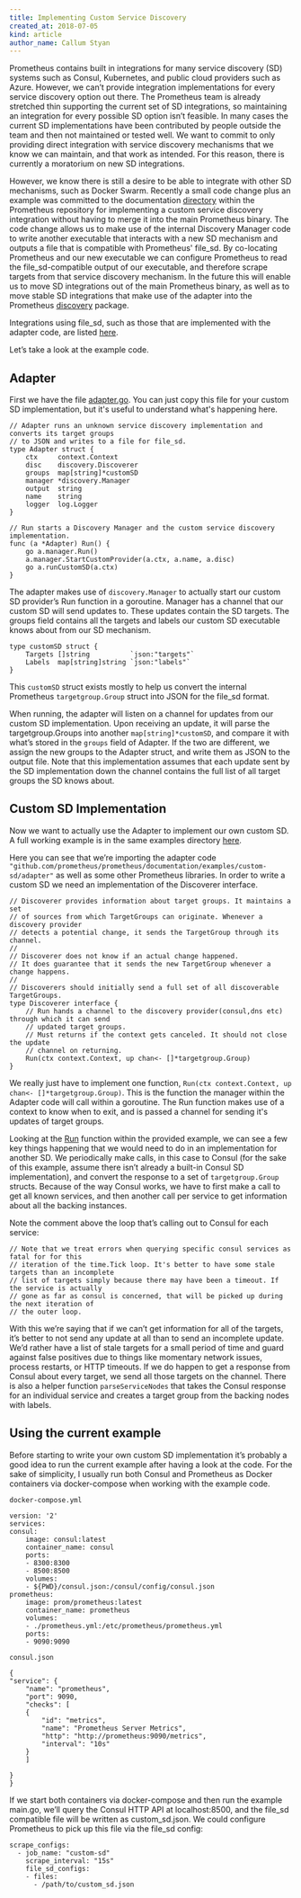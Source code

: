 ```yaml
---
title: Implementing Custom Service Discovery
created_at: 2018-07-05
kind: article
author_name: Callum Styan
---
```


Prometheus contains built in integrations for many service discovery (SD) systems such as Consul,
Kubernetes, and public cloud providers such as Azure. However, we can’t provide integration
implementations for every service discovery option out there. The Prometheus team is already stretched
thin supporting the current set of SD integrations, so maintaining an integration for every possible SD
option isn’t feasible. In many cases the current SD implementations have been contributed by people
outside the team and then not maintained or tested well. We want to commit to only providing direct
integration with service discovery mechanisms that we know we can maintain, and that work as intended.
For this reason, there is currently a moratorium on new SD integrations.

However, we know there is still a desire to be able to integrate with other SD mechanisms, such as
Docker Swarm. Recently a small code change plus an example was committed to the documentation
[directory](https://github.com/prometheus/prometheus/tree/main/documentation/examples/custom-sd)
within the Prometheus repository for implementing a custom service discovery integration without having
to merge it into the main Prometheus binary. The code change allows us to make use of the internal
Discovery Manager code to write another executable that interacts with a new SD mechanism and outputs
a file that is compatible with Prometheus' file\_sd. By co-locating Prometheus and our new executable
we can configure Prometheus to read the file\_sd-compatible output of our executable, and therefore
scrape targets from that service discovery mechanism. In the future this will enable us to move SD
integrations out of the main Prometheus binary, as well as to move stable SD integrations that make
use of the adapter into the Prometheus
[discovery](https://github.com/prometheus/prometheus/tree/main/discovery) package.

Integrations using file_sd, such as those that are implemented with the adapter code, are listed
[here](https://prometheus.io/docs/operating/integrations/#file-service-discovery).

Let’s take a look at the example code.

<!-- more -->

## Adapter
First we have the file
[adapter.go](https://github.com/prometheus/prometheus/blob/main/documentation/examples/custom-sd/adapter/adapter.go).
You can just copy this file for your custom SD implementation, but it's useful to understand what's
happening here.

    // Adapter runs an unknown service discovery implementation and converts its target groups
    // to JSON and writes to a file for file_sd.
    type Adapter struct {
        ctx     context.Context
        disc    discovery.Discoverer
        groups  map[string]*customSD
        manager *discovery.Manager
        output  string
        name    string
        logger  log.Logger
    }

    // Run starts a Discovery Manager and the custom service discovery implementation.
    func (a *Adapter) Run() {
        go a.manager.Run()
        a.manager.StartCustomProvider(a.ctx, a.name, a.disc)
        go a.runCustomSD(a.ctx)
    }


The adapter makes use of `discovery.Manager` to actually start our custom SD provider’s Run function in
a goroutine. Manager has a channel that our custom SD will send updates to. These updates contain the
SD targets. The groups field contains all the targets and labels our custom SD executable knows about
from our SD mechanism.

    type customSD struct {
        Targets []string          `json:"targets"`
        Labels  map[string]string `json:"labels"`
    }

This `customSD` struct exists mostly to help us convert the internal Prometheus `targetgroup.Group`
struct into JSON for the file\_sd format.

When running, the adapter will listen on a channel for updates from our custom SD implementation.
Upon receiving an update, it will parse the targetgroup.Groups into another `map[string]*customSD`,
and compare it with what’s stored in the `groups` field of Adapter. If the two are different, we assign
the new groups to the Adapter struct, and write them as JSON to the output file. Note that this
implementation assumes that each update sent by the SD implementation down the channel contains
the full list of all target groups the SD knows about.

## Custom SD Implementation

Now we want to actually use the Adapter to implement our own custom SD. A full working example is in
the same examples directory
[here](https://github.com/prometheus/prometheus/blob/main/documentation/examples/custom-sd/adapter-usage/main.go).

Here you can see that we’re importing the adapter code
`"github.com/prometheus/prometheus/documentation/examples/custom-sd/adapter"` as well as some other
Prometheus libraries. In order to write a custom SD we need an implementation of the Discoverer interface.

    // Discoverer provides information about target groups. It maintains a set
    // of sources from which TargetGroups can originate. Whenever a discovery provider
    // detects a potential change, it sends the TargetGroup through its channel.
    //
    // Discoverer does not know if an actual change happened.
    // It does guarantee that it sends the new TargetGroup whenever a change happens.
    //
    // Discoverers should initially send a full set of all discoverable TargetGroups.
    type Discoverer interface {
        // Run hands a channel to the discovery provider(consul,dns etc) through which it can send
        // updated target groups.
        // Must returns if the context gets canceled. It should not close the update
        // channel on returning.
        Run(ctx context.Context, up chan<- []*targetgroup.Group)
    }

We really just have to implement one function, `Run(ctx context.Context, up chan<- []*targetgroup.Group)`.
This is the function the manager within the Adapter code will call within a goroutine. The Run function
makes use of a context to know when to exit, and is passed a channel for sending it's updates of target groups.

Looking at the [Run](https://github.com/prometheus/prometheus/blob/main/documentation/examples/custom-sd/adapter-usage/main.go#L153-L211)
function within the provided example, we can see a few key things happening that we would need to do
in an implementation for another SD. We periodically make calls, in this case to Consul (for the sake
of this example, assume there isn’t already a built-in Consul SD implementation), and convert the
response to a set of `targetgroup.Group` structs. Because of the way Consul works, we have to first make
a call to get all known services, and then another call per service to get information about all the
backing instances.

Note the comment above the loop that’s calling out to Consul for each service:

    // Note that we treat errors when querying specific consul services as fatal for for this
    // iteration of the time.Tick loop. It's better to have some stale targets than an incomplete
    // list of targets simply because there may have been a timeout. If the service is actually
    // gone as far as consul is concerned, that will be picked up during the next iteration of
    // the outer loop.

With this we’re saying that if we can’t get information for all of the targets, it’s better to not
send any update at all than to send an incomplete update. We’d rather have a list of stale targets
for a small period of time and guard against false positives due to things like momentary network
issues, process restarts, or HTTP timeouts. If we do happen to get a response from Consul about every
target, we send all those targets on the channel. There is also a helper function `parseServiceNodes`
that takes the Consul response for an individual service and creates a target group from the backing
nodes with labels.

## Using the current example

Before starting to write your own custom SD implementation it’s probably a good idea to run the current
example after having a look at the code. For the sake of simplicity, I usually run both Consul and
Prometheus as Docker containers via docker-compose when working with the example code.

`docker-compose.yml`

    version: '2'
    services:
    consul:
        image: consul:latest
        container_name: consul
        ports:
        - 8300:8300
        - 8500:8500
        volumes:
        - ${PWD}/consul.json:/consul/config/consul.json
    prometheus:
        image: prom/prometheus:latest
        container_name: prometheus
        volumes:
        - ./prometheus.yml:/etc/prometheus/prometheus.yml
        ports:
        - 9090:9090

`consul.json`

    {
    "service": {
        "name": "prometheus",
        "port": 9090,
        "checks": [
        {
            "id": "metrics",
            "name": "Prometheus Server Metrics",
            "http": "http://prometheus:9090/metrics",
            "interval": "10s"
        }
        ]

    }
    }

If we start both containers via docker-compose and then run the example main.go, we’ll query the Consul
HTTP API at localhost:8500, and the file_sd compatible file will be written as custom_sd.json. We could
configure Prometheus to pick up this file via the file_sd config:

    scrape_configs:
      - job_name: "custom-sd"
        scrape_interval: "15s"
        file_sd_configs:
        - files:
          - /path/to/custom_sd.json
